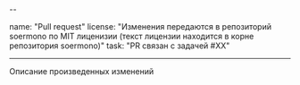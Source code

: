 --

name: "Pull request"
license: "Изменения передаются в репозиторий soermono по MIT лиценизии (текст лицензии находится в корне репозитория soermono)"
task: "PR связан с задачей #XX"

---

Описание произведенных изменений 